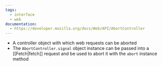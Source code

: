 ```yaml
---
tags:
  - interface
  - web
documentation:
  - https://developer.mozilla.org/docs/Web/API/AbortController
---
```

- A controller object with which web requests can be aborted
- The `AbortController.signal` object instance can be passed into a [[Fetch|fetch]] request and be used to abort it with the `abort` instance method 